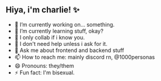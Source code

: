 ## Hiya, i'm charlie! ✨

- 🔭 I’m currently working on... something.
- 🌱 I’m currently learning stuff, okay?
- 👯 I only collab if i know you.
- 🤔 I don't need help unless i ask for it.
- 💬 Ask me about frontend and backend stuff
- 📫 How to reach me: mainly discord rn, @1000personas
- 😄 Pronouns: they/them
- ⚡ Fun fact: I'm bisexual.
